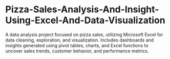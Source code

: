 # Pizza-Sales-Analysis-And-Insight-Using-Excel-And-Data-Visualization
A data analysis project focused on pizza sales, utilizing Microsoft Excel for data cleaning, exploration, and visualization. Includes dashboards and insights generated using pivot tables, charts, and Excel functions to uncover sales trends, customer behavior, and performance metrics.
